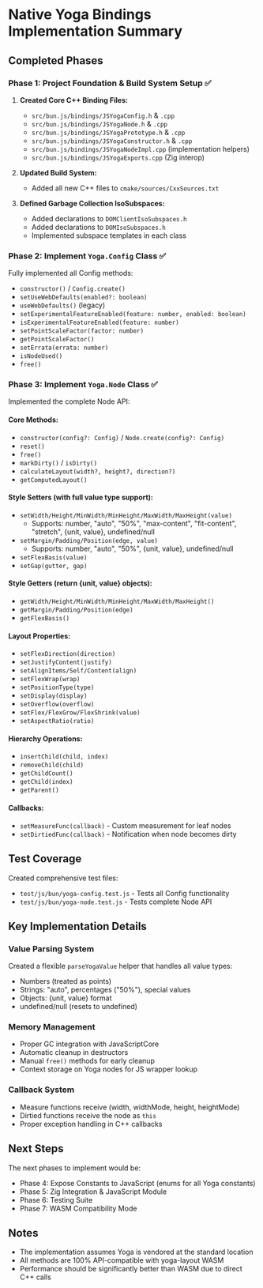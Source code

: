 # Native Yoga Bindings Implementation Summary

## Completed Phases

### Phase 1: Project Foundation & Build System Setup ✅
1. **Created Core C++ Binding Files:**
   - `src/bun.js/bindings/JSYogaConfig.h` & `.cpp`
   - `src/bun.js/bindings/JSYogaNode.h` & `.cpp`
   - `src/bun.js/bindings/JSYogaPrototype.h` & `.cpp`
   - `src/bun.js/bindings/JSYogaConstructor.h` & `.cpp`
   - `src/bun.js/bindings/JSYogaNodeImpl.cpp` (implementation helpers)
   - `src/bun.js/bindings/JSYogaExports.cpp` (Zig interop)

2. **Updated Build System:**
   - Added all new C++ files to `cmake/sources/CxxSources.txt`

3. **Defined Garbage Collection IsoSubspaces:**
   - Added declarations to `DOMClientIsoSubspaces.h`
   - Added declarations to `DOMIsoSubspaces.h`
   - Implemented subspace templates in each class

### Phase 2: Implement `Yoga.Config` Class ✅
Fully implemented all Config methods:
- `constructor()` / `Config.create()`
- `setUseWebDefaults(enabled?: boolean)`
- `useWebDefaults()` (legacy)
- `setExperimentalFeatureEnabled(feature: number, enabled: boolean)`
- `isExperimentalFeatureEnabled(feature: number)`
- `setPointScaleFactor(factor: number)`
- `getPointScaleFactor()`
- `setErrata(errata: number)`
- `isNodeUsed()` 
- `free()`

### Phase 3: Implement `Yoga.Node` Class ✅
Implemented the complete Node API:

#### Core Methods:
- `constructor(config?: Config)` / `Node.create(config?: Config)`
- `reset()`
- `free()`
- `markDirty()` / `isDirty()`
- `calculateLayout(width?, height?, direction?)`
- `getComputedLayout()`

#### Style Setters (with full value type support):
- `setWidth/Height/MinWidth/MinHeight/MaxWidth/MaxHeight(value)`
  - Supports: number, "auto", "50%", "max-content", "fit-content", "stretch", {unit, value}, undefined/null
- `setMargin/Padding/Position(edge, value)`
  - Supports: number, "auto", "50%", {unit, value}, undefined/null
- `setFlexBasis(value)`
- `setGap(gutter, gap)`

#### Style Getters (return {unit, value} objects):
- `getWidth/Height/MinWidth/MinHeight/MaxWidth/MaxHeight()`
- `getMargin/Padding/Position(edge)`
- `getFlexBasis()`

#### Layout Properties:
- `setFlexDirection(direction)`
- `setJustifyContent(justify)`
- `setAlignItems/Self/Content(align)`
- `setFlexWrap(wrap)`
- `setPositionType(type)`
- `setDisplay(display)`
- `setOverflow(overflow)`
- `setFlex/FlexGrow/FlexShrink(value)`
- `setAspectRatio(ratio)`

#### Hierarchy Operations:
- `insertChild(child, index)`
- `removeChild(child)`
- `getChildCount()`
- `getChild(index)`
- `getParent()`

#### Callbacks:
- `setMeasureFunc(callback)` - Custom measurement for leaf nodes
- `setDirtiedFunc(callback)` - Notification when node becomes dirty

## Test Coverage
Created comprehensive test files:
- `test/js/bun/yoga-config.test.js` - Tests all Config functionality
- `test/js/bun/yoga-node.test.js` - Tests complete Node API

## Key Implementation Details

### Value Parsing System
Created a flexible `parseYogaValue` helper that handles all value types:
- Numbers (treated as points)
- Strings: "auto", percentages ("50%"), special values
- Objects: {unit, value} format
- undefined/null (resets to undefined)

### Memory Management
- Proper GC integration with JavaScriptCore
- Automatic cleanup in destructors
- Manual `free()` methods for early cleanup
- Context storage on Yoga nodes for JS wrapper lookup

### Callback System
- Measure functions receive (width, widthMode, height, heightMode)
- Dirtied functions receive the node as `this`
- Proper exception handling in C++ callbacks

## Next Steps
The next phases to implement would be:
- Phase 4: Expose Constants to JavaScript (enums for all Yoga constants)
- Phase 5: Zig Integration & JavaScript Module
- Phase 6: Testing Suite
- Phase 7: WASM Compatibility Mode

## Notes
- The implementation assumes Yoga is vendored at the standard location
- All methods are 100% API-compatible with yoga-layout WASM
- Performance should be significantly better than WASM due to direct C++ calls